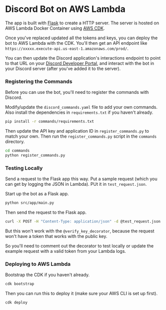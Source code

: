 # Discord Bot on AWS Lambda

The app is built with [Flask](https://flask.palletsprojects.com/) to create a HTTP server.
The server is hosted on AWS Lambda Docker Container using [AWS CDK](https://aws.amazon.com/cdk/).

Once you've replaced updated all the tokens and keys, you can deploy the bot to AWS Lambda with the CDK. You'll then get an API endpoint like `https://xxxxx.execute-api.us-east-1.amazonaws.com/prod/`.

You can then update the Discord application's interactions endpoint to point to that URL on your [Discord Developer Portal](https://discord.com/developers/applications), and interact with the bot in your Discord server (after you've added it to the server).

### Registering the Commands

Before you can use the bot, you'll need to register the commands with Discord.

Modify/update the `discord_commands.yaml` file to add your own commands. Also install the dependencies in `requirements.txt` if you haven't already.

```sh
pip install -r commands/requirements.txt
```

Then update the API key and application ID in `register_commands.py` to match your own. Then run the `register_commands.py` script in the `commands` directory.

```sh
cd commands
python register_commands.py
```

### Testing Locally

Send a request to the Flask app this way. Put a sample request (which you can get by logging the JSON in Lambda). PUt it in `test_request.json`.

Start up the bot as a Flask app.

```sh
python src/app/main.py
```

Then send the request to the Flask app.

```sh
curl -X POST -H "Content-Type: application/json" -d @test_request.json http://127.0.0.1:5000/
```

But this won't work with the `@verify_key_decorator`, because the request won't have a token that works with the public key.

So you'll need to comment out the decorator to test locally or update the example request with a valid token from your Lambda logs.

### Deploying to AWS Lambda

Bootstrap the CDK if you haven't already.

```sh
cdk bootstrap
```

Then you can run this to deploy it (make sure your AWS CLI is set up first).

```sh
cdk deploy
```
